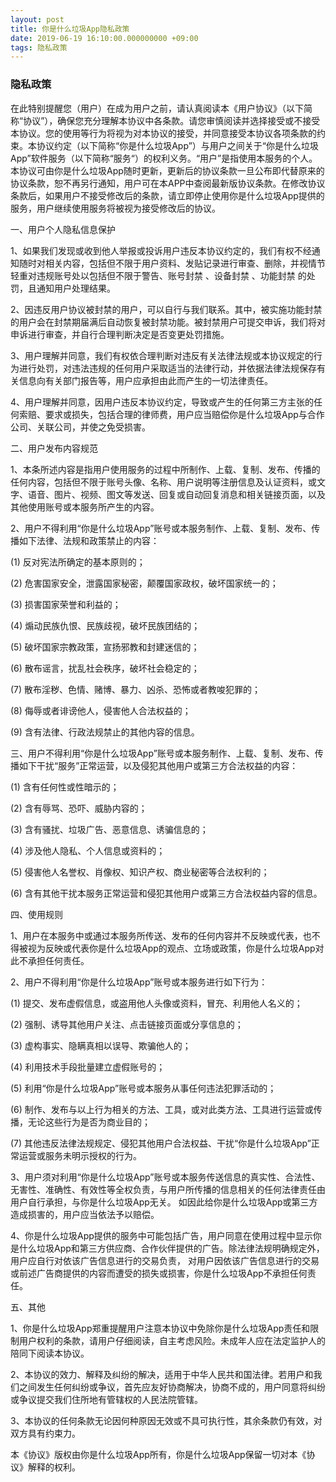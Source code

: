 ```yaml
---
layout: post
title: 你是什么垃圾App隐私政策
date: 2019-06-19 16:10:00.000000000 +09:00
tags: 隐私政策
---
```




### 隐私政策
在此特别提醒您（用户）在成为用户之前，请认真阅读本《用户协议》（以下简称“协议”），确保您充分理解本协议中各条款。请您审慎阅读并选择接受或不接受本协议。您的使用等行为将视为对本协议的接受，并同意接受本协议各项条款的约束。本协议约定（以下简称“你是什么垃圾App”）与用户之间关于“你是什么垃圾App”软件服务（以下简称“服务“）的权利义务。“用户”是指使用本服务的个人。本协议可由你是什么垃圾App随时更新，更新后的协议条款一旦公布即代替原来的协议条款，恕不再另行通知，用户可在本APP中查阅最新版协议条款。在修改协议条款后，如果用户不接受修改后的条款，请立即停止使用你是什么垃圾App提供的服务，用户继续使用服务将被视为接受修改后的协议。


一、用户个人隐私信息保护

1、如果我们发现或收到他人举报或投诉用户违反本协议约定的，我们有权不经通知随时对相关内容，包括但不限于用户资料、发贴记录进行审查、删除，并视情节轻重对违规账号处以包括但不限于警告、账号封禁 、设备封禁 、功能封禁 的处罚，且通知用户处理结果。

2、因违反用户协议被封禁的用户，可以自行与我们联系。其中，被实施功能封禁的用户会在封禁期届满后自动恢复被封禁功能。被封禁用户可提交申诉，我们将对申诉进行审查，并自行合理判断决定是否变更处罚措施。

3、用户理解并同意，我们有权依合理判断对违反有关法律法规或本协议规定的行为进行处罚，对违法违规的任何用户采取适当的法律行动，并依据法律法规保存有关信息向有关部门报告等，用户应承担由此而产生的一切法律责任。

4、用户理解并同意，因用户违反本协议约定，导致或产生的任何第三方主张的任何索赔、要求或损失，包括合理的律师费，用户应当赔偿你是什么垃圾App与合作公司、关联公司，并使之免受损害。

二、用户发布内容规范

1、本条所述内容是指用户使用服务的过程中所制作、上载、复制、发布、传播的任何内容，包括但不限于账号头像、名称、用户说明等注册信息及认证资料，或文字、语音、图片、视频、图文等发送、回复或自动回复消息和相关链接页面，以及其他使用账号或本服务所产生的内容。

2、用户不得利用“你是什么垃圾App”账号或本服务制作、上载、复制、发布、传播如下法律、法规和政策禁止的内容：

(1) 反对宪法所确定的基本原则的；

(2) 危害国家安全，泄露国家秘密，颠覆国家政权，破坏国家统一的；

(3) 损害国家荣誉和利益的；

(4) 煽动民族仇恨、民族歧视，破坏民族团结的；

(5) 破坏国家宗教政策，宣扬邪教和封建迷信的；

(6) 散布谣言，扰乱社会秩序，破坏社会稳定的；

(7) 散布淫秽、色情、赌博、暴力、凶杀、恐怖或者教唆犯罪的；

(8) 侮辱或者诽谤他人，侵害他人合法权益的；

(9) 含有法律、行政法规禁止的其他内容的信息。

三、用户不得利用“你是什么垃圾App”账号或本服务制作、上载、复制、发布、传播如下干扰“服务”正常运营，以及侵犯其他用户或第三方合法权益的内容：

(1) 含有任何性或性暗示的；

(2) 含有辱骂、恐吓、威胁内容的；

(3) 含有骚扰、垃圾广告、恶意信息、诱骗信息的；

(4) 涉及他人隐私、个人信息或资料的；

(5) 侵害他人名誉权、肖像权、知识产权、商业秘密等合法权利的；

(6) 含有其他干扰本服务正常运营和侵犯其他用户或第三方合法权益内容的信息。

四、使用规则

1、用户在本服务中或通过本服务所传送、发布的任何内容并不反映或代表，也不得被视为反映或代表你是什么垃圾App的观点、立场或政策，你是什么垃圾App对此不承担任何责任。

2、用户不得利用“你是什么垃圾App”账号或本服务进行如下行为：

(1) 提交、发布虚假信息，或盗用他人头像或资料，冒充、利用他人名义的；

(2) 强制、诱导其他用户关注、点击链接页面或分享信息的；

(3) 虚构事实、隐瞒真相以误导、欺骗他人的；

(4) 利用技术手段批量建立虚假账号的；

(5) 利用“你是什么垃圾App”账号或本服务从事任何违法犯罪活动的；

(6) 制作、发布与以上行为相关的方法、工具，或对此类方法、工具进行运营或传播，无论这些行为是否为商业目的；

(7) 其他违反法律法规规定、侵犯其他用户合法权益、干扰“你是什么垃圾App”正常运营或服务未明示授权的行为。

3、用户须对利用“你是什么垃圾App”账号或本服务传送信息的真实性、合法性、无害性、准确性、有效性等全权负责，与用户所传播的信息相关的任何法律责任由用户自行承担，与你是什么垃圾App无关。
如因此给你是什么垃圾App或第三方造成损害的，用户应当依法予以赔偿。

4、你是什么垃圾App提供的服务中可能包括广告，用户同意在使用过程中显示你是什么垃圾App和第三方供应商、合作伙伴提供的广告。除法律法规明确规定外，用户应自行对依该广告信息进行的交易负责，
对用户因依该广告信息进行的交易或前述广告商提供的内容而遭受的损失或损害，你是什么垃圾App不承担任何责任。

五、其他

1、你是什么垃圾App郑重提醒用户注意本协议中免除你是什么垃圾App责任和限制用户权利的条款，请用户仔细阅读，自主考虑风险。未成年人应在法定监护人的陪同下阅读本协议。

2、本协议的效力、解释及纠纷的解决，适用于中华人民共和国法律。若用户和我们之间发生任何纠纷或争议，首先应友好协商解决，协商不成的，用户同意将纠纷或争议提交我们住所地有管辖权的人民法院管辖。

3、本协议的任何条款无论因何种原因无效或不具可执行性，其余条款仍有效，对双方具有约束力。

本《协议》版权由你是什么垃圾App所有，你是什么垃圾App保留一切对本《协议》解释的权利。





